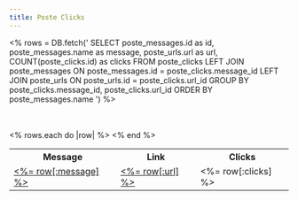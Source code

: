 ```yaml
---
title: Poste Clicks
---
```


<%
  rows = DB.fetch('
SELECT
  poste_messages.id as id,
  poste_messages.name as message,
  poste_urls.url as url,
  COUNT(poste_clicks.id) as clicks
FROM poste_clicks
LEFT JOIN poste_messages ON poste_messages.id = poste_clicks.message_id
LEFT JOIN poste_urls ON poste_urls.id = poste_clicks.url_id
GROUP BY poste_clicks.message_id, poste_clicks.url_id
ORDER BY poste_messages.name
')
%>

<br/>
<br/>

<table>
  <tr>
    <th>Message</th>
    <th>Link</th>
    <th>Clicks</th>
  </tr>
  <% rows.each do |row| %>
    <tr>
      <td>
        <a href="#<%= row[:message] %>"><%= row[:message] %></a>
        <a name="<%= row[:message] %>"/>
      </td>
      <td><a href='<%= row[:url] %>'><%= row[:url] %></a></td>
      <td><%= row[:clicks] %></td>
    </tr>
  <% end %>
</table>
